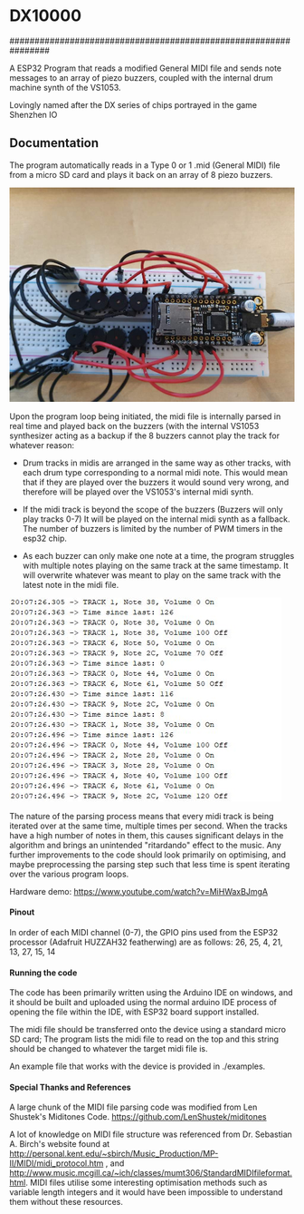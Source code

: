 
# DX10000
################################################################

A ESP32 Program that reads a modified General MIDI file and sends note messages to an array of piezo buzzers, coupled with the internal drum machine synth of the VS1053.

Lovingly named after the DX series of chips portrayed in the game Shenzhen IO

## Documentation ################################################################

The program automatically reads in a Type 0 or 1 .mid (General MIDI) file from a micro SD card and plays it back on an array of 8 piezo buzzers.

![Image of Hardware](./images/hardware.jpg)

Upon the program loop being initiated, the midi file is internally parsed in real time and played back on the buzzers (with the internal VS1053 synthesizer acting as a backup if the 8 buzzers cannot play the track for whatever reason:

* Drum tracks in midis are arranged in the same way as other tracks, with each drum type corresponding to a normal midi note. This would mean that if they are played over the buzzers it would sound very wrong, and therefore will be played over the VS1053's internal midi synth.
* If the midi track is beyond the scope of the buzzers (Buzzers will only play tracks 0-7) It will be played on the internal midi synth as a fallback. The number of buzzers is limited by the number of PWM timers in the esp32 chip.

* As each buzzer can only make one note at a time, the program struggles with multiple notes playing on the same track at the same timestamp. It will overwrite whatever was meant to play on the same track with the latest note in the midi file.

![Serial debug output showing the notes being parsed](./images/serial.jpg)

The nature of the parsing process means that every midi track is being iterated over at the same time, multiple times per second. When the tracks have a high number of notes in them, this causes significant delays in the algorithm and brings an unintended "ritardando" effect to the music. Any further improvements to the code should look primarily on optimising, and maybe preprocessing the parsing step such that less time is spent iterating over the various program loops.

Hardware demo: https://www.youtube.com/watch?v=MiHWaxBJmgA

#### Pinout ################################################################

In order of each MIDI channel (0-7), the GPIO pins used from the ESP32 processor (Adafruit HUZZAH32 featherwing) are as follows:
26, 25, 4, 21, 13, 27, 15, 14

#### Running the code ################################################################

The code has been primarily written using the Arduino IDE on windows, and it should be built and uploaded using the normal arduino IDE process of opening the file within the IDE, with ESP32 board support installed.

The midi file should be transferred onto the device using a standard micro SD card; The program lists the midi file to read on the top and this string should be changed to whatever the target midi file is.

An example file that works with the device is provided in ./examples.

#### Special Thanks and References ################################################################

A large chunk of the MIDI file parsing code was modified from Len Shustek's Miditones Code. https://github.com/LenShustek/miditones 

A lot of knowledge on MIDI file structure was referenced from Dr. Sebastian A. Birch's website found at http://personal.kent.edu/~sbirch/Music_Production/MP-II/MIDI/midi_protocol.htm , and http://www.music.mcgill.ca/~ich/classes/mumt306/StandardMIDIfileformat.html. MIDI files utilise some interesting optimisation methods such as variable length integers and it would have been impossible to understand them without these resources.
